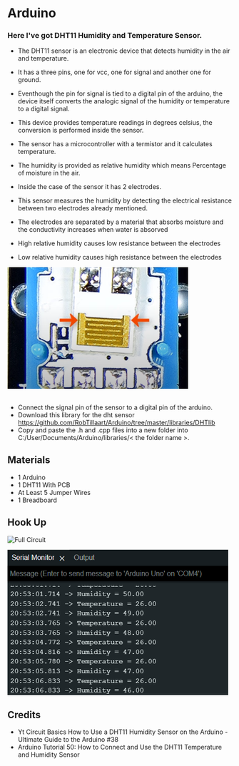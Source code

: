 # Arduino

### Here I've got DHT11 Humidity and Temperature Sensor.

- The DHT11 sensor is an electronic device that detects humidity in the air and temperature.
- It has a three pins, one for vcc, one for signal and another one for ground.
- Eventhough the pin for signal is tied to a digital pin of the arduino, the device itself converts the analogic signal of the humidity or temperature to a digital signal.
- This device provides temperature readings in degrees celsius, the conversion is performed inside the sensor.
- The sensor has a microcontroller with a termistor and it calculates temperature.

- The humidity is provided as relative humidity which means Percentage of moisture in the air.
- Inside the case of the sensor it has 2 electrodes.
- This sensor measures the humidity by detecting the electrical resistance between two electrodes already mentioned.
- The electrodes are separated by a material that absorbs moisture and the conductivity increases when water is absorved
- High relative humidity causes low resistance between the electrodes
- Low relative humidity causes high resistance between the electrodes

![Electrodes](image.png)
##

- Connect the signal pin of the sensor to a digital pin of the arduino.
- Download this library for the dht sensor https://github.com/RobTillaart/Arduino/tree/master/libraries/DHTlib
- Copy and paste the .h and .cpp files into a new folder into C:/User/Documents/Arduino/libraries/< the folder name >.


## Materials
- 1 Arduino
- 1 DHT11 With PCB
- At Least 5 Jumper Wires
- 1 Breadboard
##



## Hook Up

![Full Circuit](https://res.cloudinary.com/dp9i6jvfn/image/upload/v1721354783/dht11_temp_humidity_weyqao.jpg)

![values](values2.png) 


## Credits 
* Yt Circuit Basics How to Use a DHT11 Humidity Sensor on the Arduino - Ultimate Guide to the Arduino #38
* Arduino Tutorial 50: How to Connect and Use the DHT11 Temperature and Humidity Sensor